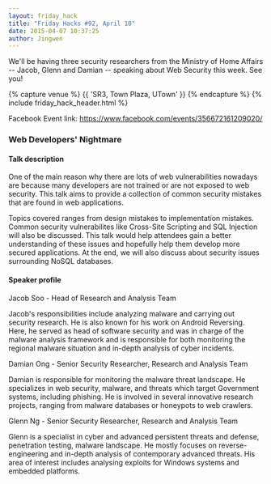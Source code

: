 ```yaml
---
layout: friday_hack
title: "Friday Hacks #92, April 10"
date: 2015-04-07 10:37:25
author: Jingwen
---
```


We'll be having three security researchers from the Ministry of Home Affairs --
Jacob, Glenn and Damian -- speaking about Web Security this week. See you!

{% capture venue %}
    {{ 'SR3, Town Plaza, UTown' }}
{% endcapture %}
{% include friday_hack_header.html %}

Facebook Event link: https://www.facebook.com/events/356672161209020/

### Web Developers' Nightmare
 
#### Talk description

One of the main reason why there are lots of web vulnerabilities nowadays are because many developers are not trained or are not exposed to web security.  This talk aims to provide a collection of common security mistakes that are found in web applications.  

Topics covered ranges from design mistakes to implementation mistakes. Common security vulnerabilites like Cross-Site Scripting and SQL Injection will also be discussed. This talk would help attendees gain a better understanding of these issues and hopefully help them develop more secured applications. At the end, we will also discuss about security issues surrounding NoSQL databases.  

#### Speaker profile

Jacob Soo - Head of Research and Analysis Team

Jacob's responsibilities include analyzing malware and carrying out security research. He is also known for his work on Android Reversing. Here, he served as head of software security and was in charge of the malware analysis framework and is responsible for both monitoring the regional malware situation and in-depth analysis of cyber incidents.

Damian Ong - Senior Security Researcher, Research and Analysis Team

Damian is responsible for monitoring the malware threat landscape. He specializes in web security, malware, and threats which target Government systems, including phishing. He is involved in several innovative research projects, ranging from malware databases or honeypots to web crawlers.

Glenn Ng - Senior Security Researcher, Research and Analysis Team

Glenn is a specialist in cyber and advanced persistent threats and defense, penetration testing, malware landscape. He mostly focuses on reverse-engineering and in-depth analysis of contemporary advanced threats. His area of interest includes analysing exploits for Windows systems and embedded platforms.
